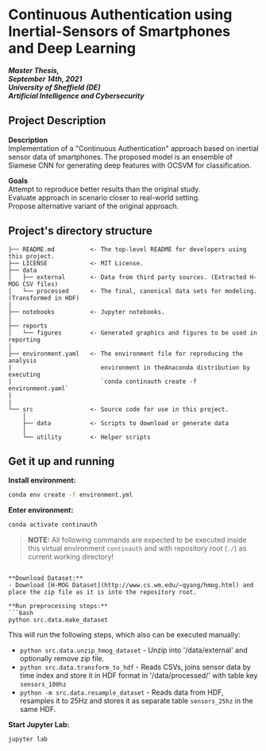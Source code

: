 # Continuous Authentication using Inertial-Sensors of Smartphones and Deep Learning

***Master Thesis,<br>
September 14th, 2021<br>
University of Sheffield (DE)<br>
Artificial Intelligence and Cybersecurity<br>***



## Project Description
**Description**<br>
Implementation of a "Continuous Authentication" approach based on inertial sensor data of smartphones. The proposed model is an ensemble of Siamese CNN for generating deep features with OCSVM for classification.

**Goals**<br>
Attempt to reproduce better results than the original study.<br>
Evaluate approach in scenario closer to real-world setting.<br>
Propose alternative variant of the original approach.<br>



## Project's directory structure


```
├── README.md          <- The top-level README for developers using this project.
├── LICENSE            <- MIT License.
├── data
│   ├── external       <- Data from third party sources. (Extracted H-MOG CSV files)
│   └── processed      <- The final, canonical data sets for modeling. (Transformed in HDF)
│
├── notebooks          <- Jupyter notebooks.
│
├── reports           
│   └── figures        <- Generated graphics and figures to be used in reporting
│
├── environment.yaml   <- The environment file for reproducing the analysis
|                         environment in theAnaconda distribution by executing
|                         `conda continauth create -f environment.yaml`
|
|
└── src                <- Source code for use in this project.
    │
    ├── data           <- Scripts to download or generate data
    │
    └── utility        <- Helper scripts

```

## Get it up and running
**Install environment:**
```bash
conda env create -f environment.yml
```
**Enter environment:**
```bash
conda activate continauth
```

> **NOTE:**
All following commands are expected to be executed inside this virtual environment `continauth` and with repository root (`./`) as current working directory!



```

**Download Dataset:**
- Download [H-MOG Dataset](http://www.cs.wm.edu/~qyang/hmog.html) and place the zip file as it is into the repository root.

**Run preprocessing steps:**
```bash
python src.data.make_dataset
```

This will run the following steps, which also can be executed manually:
- `python src.data.unzip_hmog_dataset` - Unzip into '/data/external' and optionally remove zip file.
- `python src.data.transform_to_hdf` - Reads CSVs, joins sensor data by time index and store it in HDF format in '/data/processed/' with table key `sensors_100hz`
- `python -m src.data.resample_dataset` - Reads data from HDF, resamples it to 25Hz and stores it as separate table `sensors_25hz` in the same HDF.

**Start Jupyter Lab:**
```bash
jupyter lab
```
